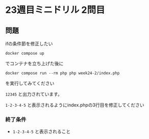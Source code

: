 # 23週目ミニドリル 2問目

## 問題

ifの条件節を修正したい

```
docker compose up
```

でコンテナを立ち上げた後に

```
docker compose run --rm php php week24-2/index.php
```

を実行してみてください

 `12345` と出力されています。

 `1-2-3-4-5` と表示されるようにindex.phpの3行目を修正してください

### 終了条件
- `1-2-3-4-5` と表示されること
